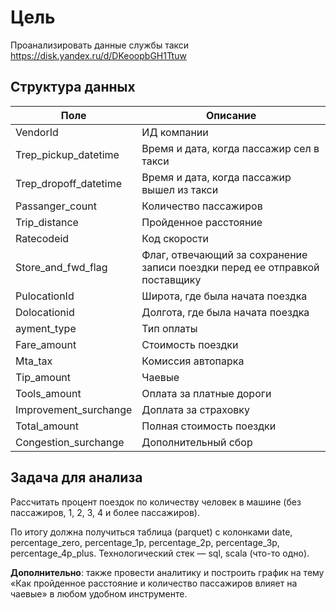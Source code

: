# Цель
Проанализировать данные службы такси
https://disk.yandex.ru/d/DKeoopbGH1Ttuw

## Структура данных

|Поле|Описание|
|----|--------|
|VendorId|ИД компании|
|Trep_pickup_datetime|Время и дата, когда пассажир сел в такси|
|Trep_dropoff_datetime|Время и дата, когда пассажир вышел из такси|
|Passanger_count|Количество пассажиров|
|Trip_distance|Пройденное расстояние|
|Ratecodeid|Код скорости|
|Store_and_fwd_flag|Флаг, отвечающий за сохранение записи поездки перед ее отправкой поставщику|
|PulocationId|Широта, где была начата поездка|
|Dolocationid|Долгота, где была начата поездка|
|ayment_type|Тип оплаты|
|Fare_amount|Стоимость поездки|
|Mta_tax|Комиссия автопарка|
|Tip_amount|Чаевые|
|Tools_amount|Оплата за платные дороги|
|Improvement_surchange|Доплата за страховку|
|Total_amount|Полная стоимость поездки|
|Congestion_surchange|Дополнительный сбор|

## Задача для анализа
Рассчитать процент поездок по количеству человек в машине (без пассажиров, 1, 2, 3, 4 и более пассажиров). 

По итогу должна получиться таблица (parquet) с колонками date, percentage_zero, percentage_1p, percentage_2p, percentage_3p, percentage_4p_plus. Технологический стек — sql, scala (что-то одно). 

**Дополнительно**: также провести аналитику и построить график на тему «Как пройденное расстояние и количество пассажиров влияет на чаевые» в любом удобном инструменте.